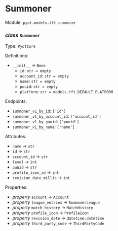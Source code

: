 # Summoner 

Module: `pyot.models.tft.summoner` 

### _class_ `Summoner`

Type: `PyotCore` 

Definitions: 
* `__init__` -> `None` 
  * `id`: `str = empty` 
  * `account_id`: `str = empty` 
  * `name`: `str = empty` 
  * `puuid`: `str = empty` 
  * `platform`: `str = models.tft.DEFAULT_PLATFORM` 

Endpoints: 
* `summoner_v1_by_id`: `['id']` 
* `summoner_v1_by_account_id`: `['account_id']` 
* `summoner_v1_by_puuid`: `['puuid']` 
* `summoner_v1_by_name`: `['name']` 

Attributes: 
* `name` -> `str` 
* `id` -> `str` 
* `account_id` -> `str` 
* `level` -> `int` 
* `puuid` -> `str` 
* `profile_icon_id` -> `int` 
* `revision_date_millis` -> `int` 

Properties: 
* _property_ `account` -> `Account` 
* _property_ `league_entries` -> `SummonerLeague` 
* _property_ `match_history` -> `MatchHistory` 
* _property_ `profile_icon` -> `ProfileIcon` 
* _property_ `revision_date` -> `datetime.datetime` 
* _property_ `third_party_code` -> `ThirdPartyCode` 


